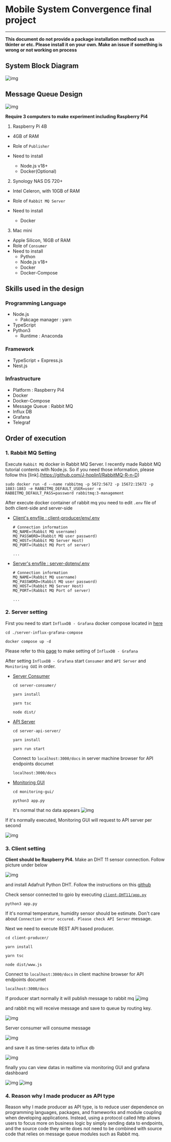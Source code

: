 # Mobile System Convergence final project

---

**This document do not provide a package installation method such as tkinter or etc. Please install it on your own. Make an issue if something is wrong or not working on process**

## System Block Diagram

![img](./img/blocdiagram.png)

## Message Queue Design

![img](./img/message-queue-design.png)

**Require 3 computers to make experiment including Raspberry Pi4**

1. Raspberry Pi 4B

- 4GB of RAM

- Role of `Publisher`

- Need to install
  - Node.js v18+
  - Docker(Optional)

2. Synology NAS DS 720+

- Intel Celeron, with 10GB of RAM

- Role of `Rabbit MQ Server`

- Need to install
  - Docker

3. Mac mini

- Apple Silicon, 16GB of RAM
- Role of `Consumer`
- Need to install
  - Python
  - Node.js v18+
  - Docker
  - Docker-Compose

## Skills used in the design

### Programming Language

- Node.js
  - Pakcage manager : yarn
- TypeScript
- Python3
  - Runtime : Anaconda

### Framework

- TypeScript + Express.js
- Nest.js

### Infrastructure

- Platform : Raspberry Pi4
- Docker
- Docker-Compose
- Message Queue : Rabbit MQ
- Influx DB
- Grafana
- Telegraf

## Order of execution

### 1. Rabbit MQ Setting

Execute `Rabbit MQ` docker in Rabbit MQ Server. I recently made Rabbit MQ tutorial contents with Node.js. So if you need those information, please follow this [link].(https://github.com/J-hoplin1/RabbitMQ-R-n-D)

```
sudo docker run -d --name rabbitmq -p 5672:5672 -p 15672:15672 -p 1883:1883 -e RABBITMQ_DEFAULT_USER=user -e RABBITMQ_DEFAULT_PASS=password rabbitmq:3-management
```

After execute docker container of rabbit mq you need to edit `.env` file of both client-side and server-side

- [Client's envfile : client-producer/env/.env](./client-producer/env)

  ```
  # Connection information
  MQ_NAME=(Rabbit MQ username)
  MQ_PASSWORD=(Rabbit MQ user password)
  MQ_HOST=(Rabbit MQ Server Host)
  MQ_PORT=(Rabbit MQ Port of server)

  ...
  ```

- [Server's envfile : server-dotenv/.env](./server-dotenv/)

  ```
  # Connection information
  MQ_NAME=(Rabbit MQ username)
  MQ_PASSWORD=(Rabbit MQ user password)
  MQ_HOST=(Rabbit MQ Server Host)
  MQ_PORT=(Rabbit MQ Port of server)

  ...
  ```

### 2. Server setting

First you need to start `InfluxDB - Grafana` docker compose located in [here](./server-influx-grafana-compose/)

```
cd ./server-influx-grafana-compose

docker compose up -d
```

Please refer to this [page](./docs/influx-grafana-setting.md) to make setting of `InfluxDB - Grafana`

After setting `InfluxDB - Grafana` start `Consumer` and `API Server` and `Monitoring GUI` in order.

- [Server Consumer](./server-consumer/)

  ```
  cd server-consumer/

  yarn install

  yarn tsc

  node dist/
  ```

- [API Server](./server-api-server/)

  ```
  cd server-api-server/

  yarn install

  yarn run start
  ```

  Connect to `localhost:3000/docs` in server machine browser for API endpoints documet

  ```
  localhost:3000/docs
  ```

- [Monitoring GUI](./monitoring-gui/)

  ```
  cd monitoring-gui/

  python3 app.py
  ```

  It's normal that no data appears
  ![img](./img/gui-plain.png)

If it's normally executed, Monitoring GUI will request to API server per second

![img](./img/api-console.png)

### 3. Client setting

**Client should be Raspberry Pi4.** Make an DHT 11 sensor connection. Follow picture under below

![img](https://hackster.imgix.net/uploads/attachments/625477/setup-dht11-raspi_VVgjXEkmlT.png?auto=compress&w=1600&h=1200&fit=min&fm=jpg)

and install Adafruit Python DHT. Follow the instructions on this [github](https://github.com/adafruit/Adafruit_Python_DHT)

Check sensor connected to gpio by executing [`client-DHT11/app.py`](./client-DHT11/app.py)

```
python3 app.py
```

If it's normal temperature, humidity sensor should be estimate. Don't care about `Connection error occured. Please check API Server` message.

Next we need to execute REST API based producer.

```
cd client-producer/

yarn install

yarn tsc

node dist/www.js
```

Connect to `localhost:3000/docs` in client machine browser for API endpoints documet

```
localhost:3000/docs
```

If producer start normally it will publish message to rabbit mq
![img](./img/publisher.png)

and rabbit mq will receive message and save to queue by routing key.

![img](./img/rbmq.png)

Server consumer will consume message

![img](./img/consuming.png)

and save it as time-series data to influx db

![img](./img/influx-res.png)

finally you can view datas in realtime via monitoring GUI and grafana dashboard

![img](./img/gui-res.png)
![img](./img/grafana-res.png)

### 4. Reason why I made producer as API type

Reason why I made producer as API type, is to reduce user dependence on programming languages, packages, and frameworks and module coupling when developing applications. Instead, using a protocol called http allows users to focus more on business logic by simply sending data to endpoints, and the source code they write does not need to be combined with source code that relies on message queue modules such as Rabbit mq.
